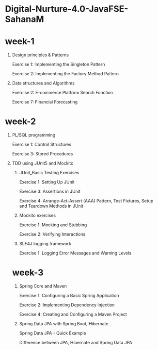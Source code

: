 # Digital-Nurture-4.0-JavaFSE-SahanaM
# week-1

1. Design principles & Patterns
   
   Exercise 1: Implementing the Singleton Pattern
  
   Exercise 2: Implementing the Factory Method Pattern
  

3. Data structures and Algorithms
   
   Exercise 2: E-commerce Platform Search Function
   
   Exercise 7: Financial Forecasting
   

# week-2

1. PL/SQL programming
   
   Exercise 1: Control Structures
   
   Exercise 3: Stored Procedures
   

2. TDD using JUnit5 and Mockito
   
   1. JUnit_Basic Testing Exercises
      
      Exercise 1: Setting Up JUnit
      
      Exercise 3: Assertions in JUnit
      
      Exercise 4: Arrange-Act-Assert (AAA) Pattern, Test Fixtures, Setup and Teardown Methods in JUnit
      
   2. Mockito exercises
      
      Exercise 1: Mocking and Stubbing
      
      Exercise 2: Verifying Interactions

   3. SLF4J logging framework
   
      Exercise 1: Logging Error Messages and Warning Levels   

   # week-3
   
   1. Spring Core and Maven
      
      Exercise 1: Configuring a Basic Spring Application

      Exercise 2: Implementing Dependency Injection

      Exercise 4: Creating and Configuring a Maven Project

   2. Spring Data JPA with Spring Boot, Hibernate

      Spring Data JPA - Quick Example

      Difference between JPA, Hibernate and Spring Data JPA

      
      





